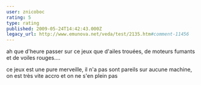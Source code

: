 ```yaml
---
user: znicoboc
rating: 5
type: rating
published: 2009-05-24T14:42:43.000Z
legacy_url: http://www.emunova.net/veda/test/2135.htm#comment-11456
---
```

ah que d'heure passer sur ce jeux
que d'ailes trouées, de moteurs fumants et de voiles rouges....


ce jeux est une pure merveille, il n'a pas sont pareils sur aucune machine, on est très vite accro et on ne s'en plein pas